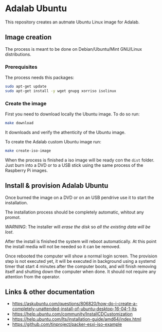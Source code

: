 # Adalab Ubuntu

This repository creates an autmate Ubuntu Linux image for Adalab.

## Image creation

The process is meant to be done on Debian/Ubuntu/Mint GNU/Linux distributions.

### Prerequisites

The process needs this packages:
```bash
sudo apt-get update
sudo apt-get install -y wget gnupg xorriso isolinux
```

### Create the image

First you need to download locally the Ubuntu image. To do so run:

```bash
make download
```

It downloads and verify the athenticity of the Ubuntu image.

To create the Adalab custom Ubuntu image run:

```bash
make create-iso-image
```

When the process is finished a iso image will be ready con the `dist` folder.
Just burn into a DVD or to a USB stick using the same process of the Raspberry Pi images.


## Install & provision Adalab Ubuntu

Once burned the image on a DVD or on an USB pendrive use it to start the installation.

The installation process should be completely automatic, whitout any promot.
 
*WARNING*: The installer will *erase the disk* so *all the existing data will be lost*.

After the install is finished the system will reboot automatically. At this point the install media will not be needed 
so it can be removed.

Once rebooted the computer will show a normal login screen. The provision step is not executed yet, it will be executed 
in background using a systemd timer that start 4 minutes after the computer boots, and will finish removing itself and 
shutting down the computer when done. It should not require any attention from the operator.

## Links & other documentation

- https://askubuntu.com/questions/806820/how-do-i-create-a-completely-unattended-install-of-ubuntu-desktop-16-04-1-lts
- https://help.ubuntu.com/community/InstallCDCustomization
- https://help.ubuntu.com/lts/installation-guide/amd64/index.html
- https://github.com/tinproject/packer-esxi-iso-example




